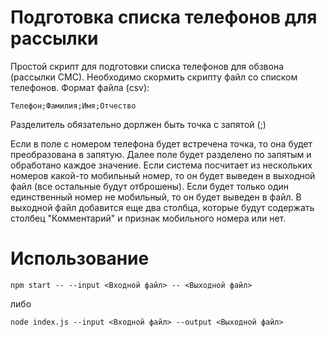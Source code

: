 # Подготовка списка телефонов для рассылки

Простой скрипт для подготовки списка телефонов для обзвона (рассылки СМС). Необходимо скормить скрипту файл со списком телефонов. Формат файла (csv):

    Телефон;Фамилия;Имя;Отчество

Разделитель обязательно дорлжен быть точка с запятой (;)

Если в поле с номером телефона будет встречена точка, то она будет преобразована в запятую. Далее поле будет разделено по запятым и обработано каждое значение. Если система посчитает из нескольких номеров какой-то мобильный номер, то он будет выведен в выходной файл (все остальные будут отброшены). Если будет только один единственный номер не мобильный, то он будет выведен в файл. В выходной файл добавится еще два столбца, которые будут содержать столбец "Комментарий" и признак мобильного номера или нет.

# Использование

    npm start -- --input <Входной файл> -- <Выходной файл>

либо

    node index.js --input <Входной файл> --output <Выходной файл>